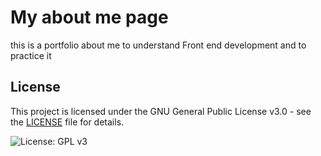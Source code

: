# My about me page 
this is a portfolio about me to understand Front end development and to practice it 


## License

This project is licensed under the GNU General Public License v3.0 - see the [LICENSE](./LICENSE) file for details.


![License: GPL v3](https://img.shields.io/badge/License-GPLv3-blue.svg)


